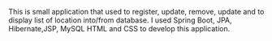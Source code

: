 This is small application that used to register, update, remove, update and to display list of location into/from database. I used Spring Boot, JPA, Hibernate,JSP, MySQL HTML and CSS to develop this application.
